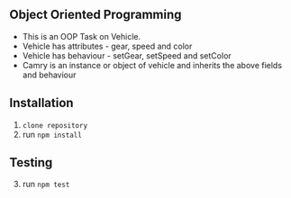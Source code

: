 ## Object Oriented Programming

- This is an OOP Task on Vehicle.
- Vehicle has attributes - gear, speed and color
- Vehicle has behaviour - setGear, setSpeed and setColor
- Camry is an instance or object of vehicle and inherits the above fields and behaviour


## Installation
1. `clone repository`
2.  run `npm install`

## Testing
3. run `npm test`
